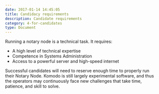 ```yaml
---
date: 2017-01-14 14:45:05
title: Candidacy requirements
description: Candidate requirements
category: 4-for-candidates
type: Document
---
```

Running a notary node is a technical task. It requires:

* A high level of technical expertise
* Competence in Systems Administration
* Access to a powerful server and high-speed internet

Successful candidates will need to reserve enough time to properly run their Notary Node. Komodo is still largely experimental software, and thus the operators may continuously face new challenges that take time, patience, and skill to solve.
